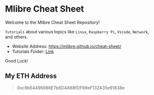 # Mlibre Cheat Sheet

Welcome to the Mlibre Cheat Sheet Repository!

`Tutorials` about various topics like `Linux`, `Raspberry Pi`, `Vscode`, `Network`, and others.

* Website Address: <https://mlibre.github.io/cheat-sheet/>
* Tutorials Folder: [Link](./Tutorials/)

Good Luck!

## My ETH Address

> 0xc9b64496986E7b6D4A68fDF69eF132A35e91838e
